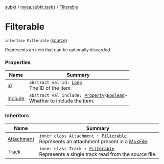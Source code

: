 [subkt](../../index.md) / [myaa.subkt.tasks](../index.md) / [Filterable](./index.md)

# Filterable

`interface Filterable` [(source)](https://github.com/Myaamori/SubKt/blob/0.1.7/src/main/kotlin/myaa/subkt/tasks/muxtask.kt#L30)

Represents an item that can be optionally discarded.

### Properties

| Name | Summary |
|---|---|
| [id](id.md) | `abstract val id: `[`Long`](https://kotlinlang.org/api/latest/jvm/stdlib/kotlin/-long/index.html)<br>The ID of the item. |
| [include](include.md) | `abstract val include: `[`Property`](https://docs.gradle.org/current/javadoc/org/gradle/api/provider/Property.html)`<`[`Boolean`](https://kotlinlang.org/api/latest/jvm/stdlib/kotlin/-boolean/index.html)`>`<br>Whether to include the item. |

### Inheritors

| Name | Summary |
|---|---|
| [Attachment](../-mux/-attachment/index.md) | `inner class Attachment : `[`Filterable`](./index.md)<br>Represents an attachment present in a [MuxFile](../-mux/-mux-file/index.md). |
| [Track](../-mux/-track/index.md) | `inner class Track : `[`Filterable`](./index.md)<br>Represents a single track read from the source file. |
